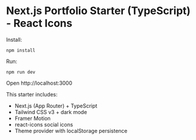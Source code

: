 # Next.js Portfolio Starter (TypeScript) - React Icons

Install:
```
npm install
```

Run:
```
npm run dev
```

Open http://localhost:3000

This starter includes:
- Next.js (App Router) + TypeScript
- Tailwind CSS v3 + dark mode
- Framer Motion
- react-icons social icons
- Theme provider with localStorage persistence
